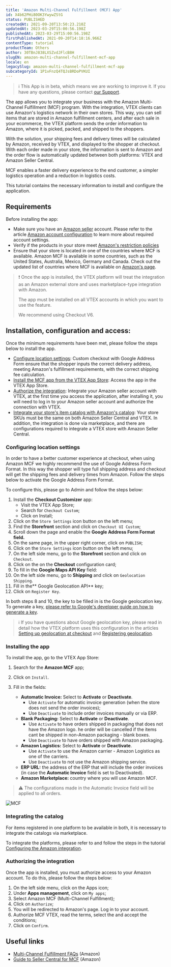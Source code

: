 ```yaml
---
title: 'Amazon Multi-Channel Fulfillment (MCF) App'
id: X4b62PHi80OK3YwywZStG
status: PUBLISHED
createdAt: 2021-09-20T13:50:23.210Z
updatedAt: 2023-03-29T15:00:56.198Z
publishedAt: 2023-03-29T15:00:56.198Z
firstPublishedAt: 2021-09-20T14:18:16.966Z
contentType: tutorial
productTeam: Others
author: 30TBnJ838LXSZvdJFlcB8H
slugEN: amazon-multi-channel-fulfillment-mcf-app
locale: en
legacySlug: amazon-multi-channel-fulfillment-mcf-app
subcategoryId: 1P1vFnzQ4TQJsBRDoPVKUI
---
```



>ℹ️ This App is in beta, which means we are working to improve it. If you have any questions, please contact <a href= "https://support.vtex.com/hc/en-us/requests">our Support</a>.

The app allows you to integrate your business with the Amazon Multi-Channel Fulfillment (MCF) program. With the integration, VTEX clients can use Amazon's logistics network in their own stores. This way, you can sell items that are stored in Amazon fulfillment centers, and after each sale in your ecommerce, the VTEX platform sends the order information to Amazon, where it is picked, packed, and shipped to the shoppers.

With the solution, your shipping fees and delivery times will be calculated by Amazon, received by VTEX, and displayed to the shopper at checkout. With each order made in your store, the information is sent to Amazon and the order flow is automatically updated between both platforms: VTEX and Amazon Seller Central.

MCF enables a faster delivery experience to the end customer, a simpler logistics operation and a reduction in logistics costs.

This tutorial contains the necessary information to install and configure the application.

## Requirements

Before installing the app:

- Make sure you have an [Amazon seller](https://sell.amazon.com/) account. Please refer to the article [Amazon account configuration](https://help.vtex.com/en/tracks/configurar-integracao-com-a-amazon--6sgd4Pagy3wNsWKBvmIFrP/43L0dpbjLBz6tcim1BbTzf) to learn more about required account settings.
- Verify if the products in your store meet [Amazon's restriction policies](https://sellercentral.amazon.com/gp/help/external/200164330)
- Ensure that your store is located in one of the countries where MCF is available. Amazon MCF is available in some countries, such as the United States, Australia, Mexico, Germany and Canada. Check out the updated list of countries where MCF is available on [Amazon's page](https://sell.amazon.com/fulfillment-by-amazon/fba-multi-channel).

>❗ Once the app is installed, the VTEX platform will treat the integration as an Amazon external store and uses marketplace-type integration with Amazon.
> <p> The app must be installed on all VTEX accounts in which you want to use the feature.
> <p> We recommend using Checkout V6.

## Installation, configuration and access:

Once the minimum requirements have been met, please follow the steps below to install the app.

- [Configure location settings](#configuring-location-settings):
Custom checkout with Google Address Form ensure that the shopper inputs the correct delivery address, meeting Amazon's fulfillment requirements, with the correct shipping fee calculation.
- [Install the MCF app from the VTEX App Store](#installing-the-app):
Access the app in the VTEX App Store.
- [Authorize the integration](#authorizing-the-integration):
Integrate your Amazon seller account with VTEX, at the first time you access the application, after installing it, you will need to log in to your Amazon seller account and authorize the connection with VTEX.
- [Integrate your store's item catalog with Amazon's catalog](#integrating-the-catalog):
 Your store SKUs must be the same on both Amazon Seller Central and VTEX. In addition, the integration is done via marketplace, and there are configurations required to integrate a VTEX store with Amazon Seller Central.

### Configuring location settings

In order to have a better customer experience at checkout, when using Amazon MCF we highly recommend the use of Google Address Form Format. In this way the shopper will type full shipping address and checkout will get the shipping fees and delivery times from Amazon. Follow the steps below to activate the Google Address Form Format.

To configure this, please go to Admin and follow the steps below:

1. Install the **Checkout Customizer** app:
    - Visit the VTEX App Store;
    - Search for `Checkout Custom`;
    - Click on Install;
2. Click on the `Store Settings` icon button on the left menu;
3. Find the **Storefront** section and click on `Checkout UI Custom`;
4. Scroll down the page and enable the <i class="fas fa-toggle-on"></i> **Google Address Form Format field.**
5. On the same page, in the upper right corner, click on `PUBLISH`;
6. Click on the `Store Settings` icon button on the left menu;
7. On the left side menu, go to the **Storefront** section and click on `Checkout`.
8. Click on the <i class="fas fa-cog"></i> on the **Checkout** configuration card;
9. To fill in the **Google Maps API Key** field:
10. On the left side menu, go to **Shipping** and click on `Geolocation Shipping`.
11. Fill in the** Google Geolocation API** key;
12. Click on `Register Key`.

In both steps 8 and 10, the key to be filled in is the Google geolocation key. To generate a key, [please refer to Google's developer guide on how to generate a key](https://developers.google.com/maps/documentation/geocoding/overview).

>ℹ️ If you have questions about Google geolocation key, please read in detail how the VTEX platform uses this configuration in the articles [Setting up geolocation at checkout](https://help.vtex.com/en/tutorial/geolocation-at-checkout--tutorials_4345)
>  and [Registering geolocation](https://help.vtex.com/en/tutorial/registering-geolocation--tutorials_138).

### Installing the app

To install the app, go to the VTEX App Store:

1. Search for the **Amazon MCF** app;
2. Click on `Install`.
3. Fill in the fields:

    - **Automatic Invoice:** Select <i class="fa-toggle-on"></i> to **Activate** or **Deactivate**.
        - Use `Activate` for automatic invoice generation (when the store does not send the order invoices);
        - Use `Deactivate` to include order invoices manually or via ERP.
    - **Blank Packaging:** Select <i class="fa-toggle-on"></i> to **Activate** or **Deactivate**.
        - Use `Activate` to have orders shipped in packaging that does not have the Amazon logo. he order will be cancelled if the items cant be shipped in non-Amazon packaging - blank boxes.
        - Use `Deactivate` to have orders shipped with Amazon packaging.
    - **Amazon Logistics:** Select <i class="fa-toggle-on"></i> to **Activate** or **Deactivate**.
        - Use `Activate` to use the Amazon carrier - Amazon Logistics as one of the carriers.
        - Use `Deactivate` to not use the Amazon shipping service.
    - **ERP URL:** the address of the ERP that will include the order invoices (in case the **Automatic Invoice** field is set to Deactivated).
    - **Amazon Marketplace:** country where you will use Amazon MCF.

>⚠️ The configurations made in the Automatic Invoice field will be applied to all orders.

![MCF](https://images.contentful.com/alneenqid6w5/1fPmofbBRr6kge5qzfHvXV/e26c0d8fc1ec3a9069d09e027e36aa98/Amazon_MCF_EN.PNG)

### Integrating the catalog

For items registered in one platform to be available in both, it is necessary to integrate the catalogs via marketplace.

To integrate the platforms, please refer to and follow the steps in the tutorial [Configuring the Amazon integration](https://help.vtex.com/en/tracks/amazon-integration-setup--6sgd4Pagy3wNsWKBvmIFrP/5J9CWPIbYQdAegJJWGsxan).

### Authorizing the integration

Once the app is installed, you must authorize access to your Amazon account. To do this, please follow the steps below:

1. On the left side menu, click on the Apps icon;
2. Under **Apps management**, click on `My apps`;
3. Select Amazon MCF (Multi-Channel Fulfillment);
4. Click on `Authorize`;
5. You will be redirected to Amazon's page. Log in to your account.
6. Authorize MCF VTEX, read the terms, select the <i class="far fa-check-square"></i> and accept the conditions;
7. Click on `Confirm`.

## Useful links

- [Multi-Channel Fulfillment FAQs](https://supplychain.amazon.com/support) (Amazon)
- [Guide to Seller Central for MCF](https://supplychain.amazon.com/learn/seller-central-guide) (Amazon)

